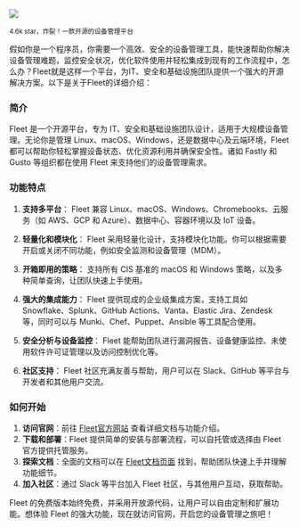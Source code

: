 <img src="/assets/image/250413-fleet.png"/> 

<small>4.6k star，炸裂！一款开源的设备管理平台</small>

假如你是一个程序员，你需要一个高效、安全的设备管理工具，能快速帮助你解决设备管理难题，监控安全状况，优化软件使用并轻松集成到现有的工作流程中，怎么办？Fleet就是这样一个平台，为IT、安全和基础设施团队提供一个强大的开源解决方案。以下是关于Fleet的详细介绍：

### 简介
Fleet 是一个开源平台，专为 IT、安全和基础设施团队设计，适用于大规模设备管理。无论你是管理 Linux、macOS、Windows，还是数据中心及云端环境，Fleet 都可以帮助你轻松掌握设备状态、优化资源利用并确保安全性。诸如 Fastly 和 Gusto 等组织都在使用 Fleet 来支持他们的设备管理需求。

### 功能特点
1. **支持多平台**：
   Fleet 兼容 Linux、macOS、Windows、Chromebooks、云服务（如 AWS、GCP 和 Azure）、数据中心、容器环境以及 IoT 设备。
   
2. **轻量化和模块化**：
   Fleet 采用轻量化设计，支持模块化功能。你可以根据需要开启或关闭不同功能，例如安全监测和设备管理（MDM）。

3. **开箱即用的策略**：
   支持所有 CIS 基准的 macOS 和 Windows 策略，以及多种简单查询，让团队快速上手使用。

4. **强大的集成能力**：
   Fleet 提供现成的企业级集成方案，支持工具如 Snowflake、Splunk、GitHub Actions、Vanta、Elastic Jira、Zendesk 等，同时可以与 Munki、Chef、Puppet、Ansible 等工具配合使用。

5. **安全分析与设备监控**：
   Fleet 能帮助团队进行漏洞报告、设备健康监控、未使用软件许可证管理以及访问控制优化等。

6. **社区支持**：
   Fleet 社区充满友善与帮助，用户可以在 Slack、GitHub 等平台与开发者和其他用户交流。

### 如何开始
1. **访问官网**：前往 [Fleet官方网站](https://fleetdm.com) 查看详细文档与功能介绍。
2. **下载和部署**：Fleet 提供简单的安装与部署流程，可以自托管或选择由 Fleet 官方提供托管服务。
3. **探索文档**：全面的文档可以在 [Fleet文档页面](https://fleetdm.com/docs) 找到，帮助团队快速上手并理解功能细节。
4. **加入社区**：通过 Slack 等平台加入 Fleet 社区，与其他用户互动，获取帮助。

Fleet 的免费版本始终免费，并采用开放源代码，让用户可以自由定制和扩展功能。想体验 Fleet 的强大功能，现在就访问官网，开启您的设备管理之旅吧！
